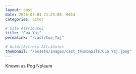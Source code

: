 ```yaml
---
layout: cast
date: 2025-03-01 21:25:08 -0614
categories: actor

# Site Attributes
title: "Cua Yaj"
permalink: "/cast/Cua_Yaj"

# Actor/Actress Attributes
thumbnail: "/assets/images/cast_thumbnails/Cua Yaj.jpeg"
---
```

Known as Pog Nplaum
